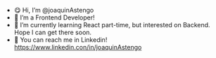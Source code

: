 - 😋 Hi, I’m @joaquinAstengo
- 🥰 I’m a Frontend Developer! 
- 📖 I’m currently learning React part-time, but interested on Backend. Hope I can get there soon.
- 📩 You can reach me in Linkedin! https://www.linkedin.con/in/joaquinAstengo

<!---
joaquinAstengo/joaquinAstengo is a ✨ special ✨ repository because its `README.md` (this file) appears on your GitHub profile.
You can click the Preview link to take a look at your changes.
--->
